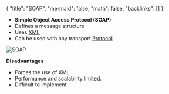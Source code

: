 {
	"title": "SOAP",
	"mermaid": false,
	"math": false,
	"backlinks": []
}

- **Simple Object Access Protocol (SOAP)**
- Defines a message structure
- Uses [XML](/xml/)
- Can be used with any transport [Protocol](/protocol/)

![SOAP](attachments/soap.svg)

**Disadvantages**

- Forces the use of XML.
- Performance and scalability limited.
- Difficult to implement.
